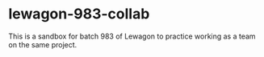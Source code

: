 # lewagon-983-collab
This is a sandbox for batch 983 of Lewagon to practice working as a team on the same project.
